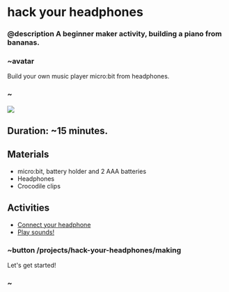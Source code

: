 # hack your headphones 

### @description A beginner maker activity, building a piano from bananas.

### ~avatar

Build your own music player micro:bit from headphones.

### ~

![](/static/mb/lessons/hack-your-headphones-0.png)


## Duration: ~15 minutes.

## Materials

* micro:bit, battery holder and 2 AAA batteries
* Headphones
* Crocodile clips

## Activities

* [Connect your headphone](/projects/hack-your-headphone/making)
* [Play sounds!]()

### ~button /projects/hack-your-headphones/making

Let's get started!

### ~
